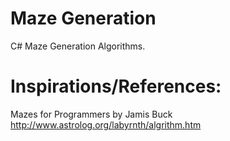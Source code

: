 # Maze Generation

C# Maze Generation Algorithms.

Inspirations/References:<br/>
=============================
Mazes for Programmers by Jamis Buck<br/>
http://www.astrolog.org/labyrnth/algrithm.htm